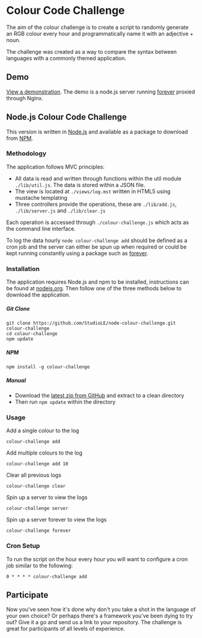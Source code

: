 # Colour Code Challenge

The aim of the colour challenge is to create a script to randomly generate an RGB colour every hour and programmatically name it with an adjective + noun.

The challenge was created as a way to compare the syntax between languages with a commonly themed application.

## Demo

[View a demonstration](https://colourchallenge.studiole.uk). The demo is a node.js server running [forever](https://github.com/foreverjs/forever) proxied through Nginx.

## Node.js Colour Code Challenge

This version is written in [Node.js](http://nodejs.org/) and available as a package to download from [NPM](https://www.npmjs.com/).

### Methodology

The application follows MVC principles:

- All data is read and written through functions within the util module `./lib/util.js`. The data is stored within a JSON file.
- The view is located at `./views/log.mst` written in HTML5 using mustache templating
- Three controllers provide the operations, these are `./lib/add.js`, `./lib/server.js` and `./lib/clear.js`

Each operation is accessed through `./colour-challenge.js` which acts as the command line interface.

To log the data hourly `node colour-challenge add` should be defined as a cron job and the server can either be spun up when required or could be kept running constantly using a package such as [forever](https://github.com/foreverjs/forever).

### Installation

The application requires Node.js and npm to be installed, instructions can be found at [nodejs.org](http://nodejs.org/). Then follow one of the three methods below to download the application.

##### Git Clone
```
git clone https://github.com/StudioLE/node-colour-challenge.git colour-challenge
cd colour-challenge
npm update
```

##### NPM
```
npm install -g colour-challenge
```

##### Manual

- Download the [latest zip from GitHub](https://github.com/StudioLE/node-colour-challenge/archive/master.zip) and extract to a clean directory
- Then run `npm update` within the directory

### Usage

Add a single colour to the log
```
colour-challenge add
```

Add multiple colours to the log
```
colour-challenge add 10
```

Clear all previous logs
```
colour-challenge clear
```

Spin up a server to view the logs
```
colour-challenge server
```

Spin up a server forever to view the logs
```
colour-challenge forever
```

### Cron Setup

To run the script on the hour every hour you will want to configure a cron job similar to the following:

```
0 * * * * colour-challenge add
```

## Participate

Now you've seen how it's done why don't you take a shot in the language of your own choice? Or perhaps there's a framework you've been dying to try out? Give it a go and send us a link to your repository. The challenge is great for participants of all levels of experience.
